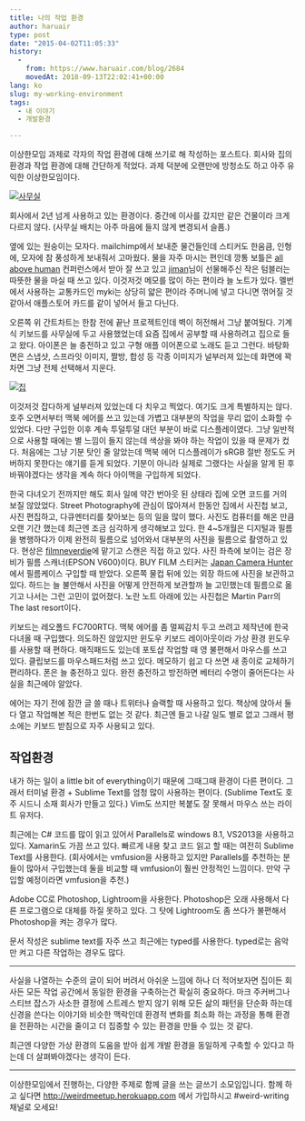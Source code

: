```yaml
---
title: 나의 작업 환경
author: haruair
type: post
date: "2015-04-02T11:05:33"
history:
  - 
    from: https://www.haruair.com/blog/2684
    movedAt: 2018-09-13T22:02:41+00:00
lang: ko
slug: my-working-environment
tags:
  - 내 이야기
  - 개발환경

---
```

이상한모임 과제로 각자의 작업 환경에 대해 쓰기로 해 작성하는 포스트다. 회사와 집의 환경과 작업 환경에 대해 간단하게 적었다. 과제 덕분에 오랜만에 방청소도 하고 아주 유익한 이상한모임이다.

[<img src="https://farm8.staticflickr.com/7591/16800790307_4d2d8be4af_b.jpg?w=660&#038;ssl=1" alt="사무실" class="aligncenter" data-recalc-dims="1" />][1]
  
회사에서 2년 넘게 사용하고 있는 환경이다. 중간에 이사를 갔지만 같은 건물이라 크게 다르지 않다. (사무실 배치는 아주 마음에 들지 않게 변경되서 슬픔.)

옆에 있는 원숭이는 모자다. mailchimp에서 보내준 물건들인데 스티커도 한움큼, 인형에, 모자에 참 풍성하게 보내줘서 고마웠다. 물을 자주 마시는 편인데 깡통 보틀은 [all above human][2] 컨퍼런스에서 받아 잘 쓰고 있고 [jiman][3]님이 선물해주신 작은 텀블러는 따뜻한 물을 마실 때 쓰고 있다. 이것저것 메모를 많이 하는 편이라 늘 노트가 있다. 멜번에서 사용하는 교통카드인 myki는 상당히 얇은 편이라 주머니에 넣고 다니면 꺾어질 것 같아서 애플스토어 카드를 같이 넣어서 들고 다닌다.

오른쪽 위 간트차트는 한참 전에 끝난 프로젝트인데 벽이 허전해서 그냥 붙여뒀다. 기계식 키보드를 사무실에 두고 사용했었는데 요즘 집에서 공부할 때 사용하려고 집으로 들고 왔다. 아이폰은 늘 충전하고 있고 구형 애플 이어폰으로 노래도 듣고 그런다. 바탕화면은 스냅샷, 스프라잇 이미지, 짤방, 합성 등 각종 이미지가 널부러져 있는데 화면에 꽉 차면 그냥 전체 선택해서 지운다.

[<img src="https://farm8.staticflickr.com/7630/17008203135_a73f9f6f20_b.jpg?w=660&#038;ssl=1" alt="집" class="aligncenter" data-recalc-dims="1" />][4]

이것저것 잡다하게 널부러져 있었는데 다 치우고 찍었다. 여기도 크게 특별하지는 않다. 호주 오면서부터 맥북 에어를 쓰고 있는데 가볍고 대부분의 작업을 무리 없이 소화할 수 있었다. 다만 구입한 이후 계속 투덜투덜 대던 부분이 바로 디스플레이였다. 그냥 일반적으로 사용할 때에는 별 느낌이 들지 않는데 색상을 봐야 하는 작업이 있을 때 문제가 컸다. 처음에는 그냥 기분 탓인 줄 알았는데 맥북 에어 디스플레이가 sRGB 절반 정도도 커버하지 못한다는 얘기를 듣게 되었다. 기분이 아니라 실제로 그랬다는 사실을 알게 된 후 바꿔야겠다는 생각을 계속 하다 아이맥을 구입하게 되었다.

한국 다녀오기 전까지만 해도 회사 일에 약간 번아웃 된 상태라 집에 오면 코드를 거의 보질 않았었다. Street Photography에 관심이 많아져서 한동안 집에서 사진첩 보고, 사진 편집하고, 다큐멘터리를 찾아보는 등의 일을 많이 했다. 사진도 컴퓨터를 해온 만큼 오랜 기간 했는데 최근엔 조금 심각하게 생각해보고 있다. 한 4~5개월은 디지털과 필름을 병행하다가 이제 완전히 필름으로 넘어와서 대부분의 사진을 필름으로 촬영하고 있다. 현상은 [filmneverdie][5]에 맡기고 스캔은 직접 하고 있다. 사진 좌측에 보이는 검은 장비가 필름 스캐너(EPSON V600)이다. BUY FILM 스티커는 [Japan Camera Hunter][6]에서 필름케이스 구입할 때 받았다. 오른쪽 물컵 뒤에 있는 외장 하드에 사진을 보관하고 있다. 하드는 늘 불안해서 사진을 어떻게 안전하게 보관할까 늘 고민했는데 필름으로 옮기고 나서는 그런 고민이 없어졌다. 노란 노트 아래에 있는 사진첩은 Martin Parr의 The last resort이다.

키보드는 레오폴드 FC700RT다. 맥북 에어를 좀 멀찌감치 두고 쓰려고 제작년에 한국 다녀올 때 구입했다. 의도하진 않았지만 윈도우 키보드 레이아웃이라 가상 환경 윈도우를 사용할 때 편하다. 매직패드도 있는데 포토샵 작업할 때 영 불편해서 마우스를 쓰고 있다. 클립보드를 마우스패드처럼 쓰고 있다. 메모하기 쉽고 다 쓰면 새 종이로 교체하기 편리하다. 폰은 늘 충전하고 있다. 완전 충전하고 방전하면 베터리 수명이 줄어든다는 사실을 최근에야 알았다.

에어는 자기 전에 잠깐 글 쓸 때나 트위터나 슬랙할 때 사용하고 있다. 책상에 앉아서 둘 다 열고 작업해본 적은 한번도 없는 것 같다. 최근엔 들고 나갈 일도 별로 없고 그래서 평소에는 키보드 받침으로 자주 사용되고 있다.

## 작업환경

내가 하는 일이 a little bit of everything이기 때문에 그때그때 환경이 다른 편이다. 그래서 터미널 환경 + Sublime Text를 엄청 많이 사용하는 편이다. (Sublime Text도 호주 시드니 소재 회사가 만들고 있다.) Vim도 쓰지만 복붙도 잘 못해서 마우스 쓰는 라이트 유저다.

최근에는 C# 코드를 많이 읽고 있어서 Parallels로 windows 8.1, VS2013을 사용하고 있다. Xamarin도 가끔 쓰고 있다. 빠르게 내용 찾고 코드 읽고 할 때는 여전히 Sublime Text를 사용한다. (회사에서는 vmfusion을 사용하고 있지만 Parallels를 추천하는 분들이 많아서 구입했는데 둘을 비교할 때 vmfusion이 훨씬 안정적인 느낌이다. 만약 구입할 예정이라면 vmfusion을 추천.)

Adobe CC로 Photoshop, Lightroom을 사용한다. Photoshop은 오래 사용해서 다른 프로그램으로 대체를 하질 못하고 있다. 그 탓에 Lightroom도 좀 쓰다가 불편해서 Photoshop을 켜는 경우가 많다.

문서 작성은 sublime text를 자주 쓰고 최근에는 typed를 사용한다. typed로는 음악만 켜고 다른 작업하는 경우도 많다.

* * *

사실을 나열하는 수준의 글이 되어 버려서 아쉬운 느낌에 하나 더 적어보자면 집이든 회사든 모든 작업 공간에서 동일한 환경을 구축하는건 확실히 중요하다. 마크 주커버그나 스티브 잡스가 사소한 결정에 스트레스 받지 않기 위해 모든 삶의 패턴을 단순화 하는데 신경을 쓴다는 이야기와 비슷한 맥락인데 환경적 변화를 최소화 하는 과정을 통해 환경을 전환하는 시간을 줄이고 더 집중할 수 있는 환경을 만들 수 있는 것 같다.

최근엔 다양한 가상 환경의 도움을 받아 쉽게 개발 환경을 동일하게 구축할 수 있다고 하는데 더 살펴봐야겠다는 생각이 든다.

* * *

이상한모임에서 진행하는, 다양한 주제로 함께 글을 쓰는 글쓰기 소모임입니다. 함께 하고 싶다면 <http://weirdmeetup.herokuapp.com> 에서 가입하시고 #weird-writing 채널로 오세요!

 [1]: http://www.flickr.com/photos/90112078@N08/16800790307 "사무실"
 [2]: http://aboveallhuman.co/
 [3]: https://twitter.com/jimkimau
 [4]: http://www.flickr.com/photos/90112078@N08/17008203135 "집"
 [5]: http://filmneverdie.com
 [6]: http://www.japancamerahunter.com